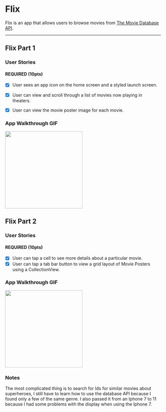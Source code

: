 # Flix

Flix is an app that allows users to browse movies from [The Movie Database API](http://docs.themoviedb.apiary.io/#).

---

## Flix Part 1

### User Stories

#### REQUIRED (10pts)
- [x]  User sees an app icon on the home screen and a styled launch screen.
- [x]  User can view and scroll through a list of movies now playing in theaters.
- [x]  User can view the movie poster image for each movie.


### App Walkthrough GIF
<img src=http://g.recordit.co/YSl5CFtDjg.gif width=250><br>


## Flix Part 2

### User Stories

#### REQUIRED (10pts)
- [x]  User can tap a cell to see more details about a particular movie.
- [x]  User can tap a tab bar button to view a grid layout of Movie Posters using a CollectionView.

### App Walkthrough GIF

<img src=http://g.recordit.co/ccVFbsVKbt.gif width=250><br>

### Notes
The most complicated thing is to search for Ids for similar movies about superheroes,
I still have to learn how to use the database API because I found only a few of the same genre.
I also passed it from an Iphone 7 to 11 because I had some problems with the display when using the Iphone 7.
